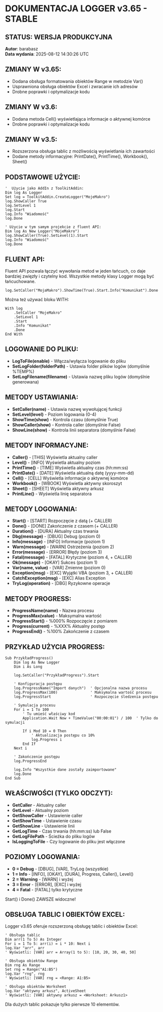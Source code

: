 # DOKUMENTACJA LOGGER v3.65 - STABLE

## STATUS: WERSJA PRODUKCYJNA
**Autor**: barabasz  
**Data wydania**: 2025-08-12 14:30:26 UTC

## ZMIANY W v3.65:
- Dodana obsługa formatowania obiektów Range w metodzie Var()
- Usprawniona obsługa obiektów Excel i zwracanie ich adresów
- Drobne poprawki i optymalizacje kodu

## ZMIANY W v3.6:
- Dodana metoda Cell() wyświetlająca informacje o aktywnej komórce
- Drobne poprawki i optymalizacje kodu

## ZMIANY W v3.5:
- Rozszerzona obsługa tablic z możliwością wyświetlania ich zawartości
- Dodane metody informacyjne: PrintDate(), PrintTime(), Workbook(), Sheet()

## PODSTAWOWE UŻYCIE:
```vba
'  Użycie jako AddIn z ToolkitAddin:
Dim log As Logger
Set log = ToolkitAddin.CreateLogger("MojeMakro")
log.ShowCaller True
log.SetLevel 1
log.Start
log.Info "Wiadomość"
log.Done

' Użycie w tym samym projekcie z fluent API:
Dim log As New Logger("MojeMakro")
log.ShowCaller(True).SetLevel(1).Start
log.Info "Wiadomość"
log.Done
```

## FLUENT API:
Fluent API pozwala łączyć wywołania metod w jeden łańcuch, co daje bardziej zwięzły i czytelny kod. Wszystkie metody klasy Logger mogą być łańcuchowane.

```vba
log.SetCaller("MojaMakro").ShowTime(True).Start.Info("Komunikat").Done
```

Można też używać bloku WITH:

```vba
With log
    .SetCaller "MojeMakro"
    .SetLevel 1
    .Start
    .Info "Komunikat"
    .Done
End With
```

## LOGOWANIE DO PLIKU:
- **LogToFile(enable)** - Włącza/wyłącza logowanie do pliku
- **SetLogFolder(folderPath)** - Ustawia folder plików logów (domyślnie %TEMP%)
- **SetLogFilename(filename)** - Ustawia nazwę pliku logów (domyślnie generowana)

## METODY USTAWIANIA:
- **SetCaller(name)** - Ustawia nazwę wywołującej funkcji
- **SetLevel(level)** - Poziom logowania (0-4)
- **ShowTime(show)** - Kontrola czasu (domyślnie True)
- **ShowCaller(show)** - Kontrola caller (domyślnie False)
- **ShowLine(show)** - Kontrola linii separatora (domyślnie False)

## METODY INFORMACYJNE:
- **Caller()** - [THIS] Wyświetla aktualny caller
- **Level()** - [INFO] Wyświetla aktualny poziom
- **PrintTime()** - [TIME] Wyświetla aktualny czas (hh:mm:ss)
- **PrintDate()** - [DATE] Wyświetla aktualną datę (yyyy-mm-dd)
- **Cell()** - [CELL] Wyświetla informacje o aktywnej komórce
- **Workbook()** - [WBOOK] Wyświetla aktywny skoroszyt
- **Sheet()** - [SHEET] Wyświetla aktywny arkusz
- **PrintLine()** - Wyświetla linię separatora

## METODY LOGOWANIA:
- **Start()** - [START] Rozpoczęcie z datą (+ CALLER)
- **Done()** - [DONE] Zakończenie z czasem (+ CALLER)
- **Duration()** - [DURA] Aktualny czas trwania
- **Dbg(message)** - [DBUG] Debug (poziom 0)
- **Info(message)** - [INFO] Informacje (poziom 1)
- **Warn(message)** - [WARN] Ostrzeżenia (poziom 2)
- **Error(message)** - [ERROR] Błędy (poziom 3)
- **Fatal(message)** - [FATAL] Krytyczne (poziom 4, + CALLER)
- **Ok(message)** - [OKAY] Sukces (poziom 1)
- **Var(name, value)** - [VAR] Zmienne (poziom 0)
- **Exception(msg)** - [EXC] Wyjątki VBA (poziom 3, + CALLER)
- **CatchException(msg)** - [EXC] Alias Exception
- **TryLog(operation)** - [DBG] Ryzykowne operacje

## METODY PROGRESS:
- **ProgressName(name)** - Nazwa procesu
- **ProgressMax(value)** - Maksymalna wartość
- **ProgressStart()** - %000% Rozpoczęcie z pomiarem
- **Progress(current)** - %XXX% Aktualny postęp
- **ProgressEnd()** - %100% Zakończenie z czasem

## PRZYKŁAD UŻYCIA PROGRESS:
```vba
Sub PrzykładProgress()
    Dim log As New Logger
    Dim i As Long
    
    log.SetCaller("PrzykładProgress").Start
    
    ' Konfiguracja postępu
    log.ProgressName("Import danych")  ' Opcjonalna nazwa procesu
    log.ProgressMax(100)               ' Maksymalna wartość procesu
    log.ProgressStart                  ' Rozpoczęcie śledzenia postępu
    
    ' Symulacja procesu
    For i = 1 To 100
        ' Tu umieść właściwy kod
        Application.Wait Now + TimeValue("00:00:01") / 100  ' Tylko do symulacji
        
        If i Mod 10 = 0 Then
            ' Aktualizacja postępu co 10%
            log.Progress i
        End If
    Next i
    
    ' Zakończenie postępu
    log.ProgressEnd
    
    log.Info "Wszystkie dane zostały zaimportowane"
    log.Done
End Sub
```

## WŁAŚCIWOŚCI (TYLKO ODCZYT):
- **GetCaller** - Aktualny caller
- **GetLevel** - Aktualny poziom
- **GetShowCaller** - Ustawienie caller
- **GetShowTime** - Ustawienie czasu
- **GetShowLine** - Ustawienie linii
- **GetLogTime** - Czas trwania (hh:mm:ss) lub False
- **GetLogFilePath** - Ścieżka do pliku logów
- **IsLoggingToFile** - Czy logowanie do pliku jest włączone

## POZIOMY LOGOWANIA:
- **0 = Debug** - [DBUG], [VAR], TryLog (wszystkie)
- **1 = Info** - [INFO], [OKAY], [DURA], Progress, Caller(), Level()
- **2 = Warning** - [WARN] i wyżej
- **3 = Error** - [ERROR], [EXC] i wyżej
- **4 = Fatal** - [FATAL] tylko krytyczne

Start() i Done() ZAWSZE widoczne!

## OBSŁUGA TABLIC I OBIEKTÓW EXCEL:
Logger v3.65 oferuje rozszerzoną obsługę tablic i obiektów Excel:

```vba
' Obsługa tablic
Dim arr(1 To 5) As Integer
For i = 1 To 5: arr(i) = i * 10: Next i
log.Var "arr", arr
' Wyświetli: [VAR] arr = Array(1 to 5): [10, 20, 30, 40, 50]

' Obsługa obiektów Range
Dim rng As Range
Set rng = Range("A1:B5")
log.Var "rng", rng
' Wyświetli: [VAR] rng = <Range: A1:B5>

' Obsługa obiektów Worksheet
log.Var "aktywny arkusz", ActiveSheet
' Wyświetli: [VAR] aktywny arkusz = <Worksheet: Arkusz1>
```

Dla dużych tablic pokazuje tylko pierwsze 10 elementów.
